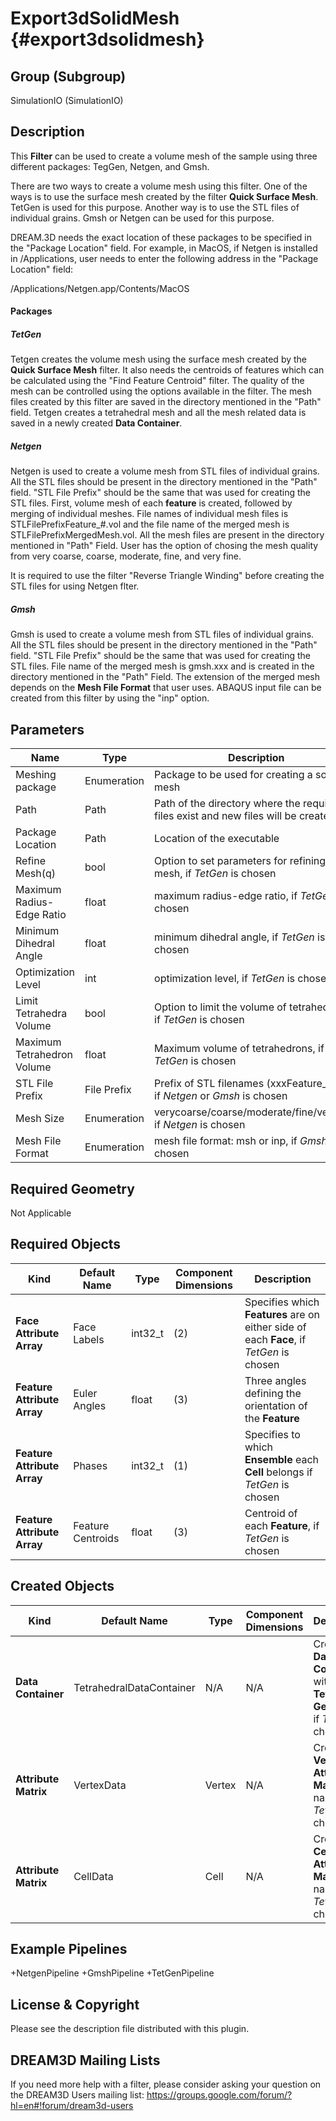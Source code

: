 Export3dSolidMesh {#export3dsolidmesh}
=============

## Group (Subgroup) ##
SimulationIO (SimulationIO)

## Description ##
This **Filter** can be used to create a volume mesh of the sample using three different packages: TegGen, Netgen, and Gmsh. 

There are two ways to create a volume mesh using this filter. One of the ways is to use the surface mesh created by the filter **Quick Surface Mesh**. TetGen is used for this purpose. Another way is to use the STL files of individual grains. Gmsh or Netgen can be used for this purpose. 

DREAM.3D needs the exact location of these packages to be specified in the "Package Location" field. For example, in MacOS, if Netgen is installed in /Applications, user needs to enter the following address in the "Package Location" field:

/Applications/Netgen.app/Contents/MacOS

#### Packages ####

##### TetGen #####
Tetgen creates the volume mesh using the surface mesh created by the **Quick Surface Mesh** filter. It also needs the centroids of features which can be calculated using the "Find Feature Centroid" filter. The quality of the mesh can be controlled using the options available in the filter. The mesh files created by this filter are saved in the directory mentioned in the "Path" field. Tetgen creates a tetrahedral mesh and all the mesh related data is saved in a newly created **Data Container**. 

##### Netgen #####
Netgen is used to create a volume mesh from STL files of individual grains. All the STL files should be present in the directory mentioned in the "Path" field. "STL File Prefix" should be the same that was used for creating the STL files. First, volume mesh of each **feature** is created, followed by merging of individual meshes. File names of individual mesh files is STLFilePrefixFeature_#.vol and the file name of the merged mesh is STLFilePrefixMergedMesh.vol. All the mesh files are present in the directory mentioned in "Path" Field. User has the option of chosing the mesh quality from very coarse, coarse, moderate, fine, and very fine. 

It is required to use the filter "Reverse Triangle Winding" before creating the STL files for using Netgen flter.

##### Gmsh #####
Gmsh is used to create a volume mesh from STL files of individual grains. All the STL files should be present in the directory mentioned in the "Path" field. "STL File Prefix" should be the same that was used for creating the STL files. File name of the merged mesh is gmsh.xxx and is created in the directory mentioned in the "Path" Field. The extension of the merged mesh depends on the **Mesh File Format** that user uses. ABAQUS input file can be created from this filter by using the "inp" option.

## Parameters ##
| Name | Type | Description |
|------|------|------|
| Meshing package | Enumeration | Package to be used for creating a solid mesh |
| Path | Path | Path of the directory where the required files exist and new files will be created |
| Package Location | Path | Location of the executable |
| Refine Mesh(q) | bool | Option to set parameters for refining the mesh, if _TetGen_ is chosen|
| Maximum Radius-Edge Ratio | float | maximum radius-edge ratio, if _TetGen_ is chosen|
| Minimum Dihedral Angle | float | minimum dihedral angle, if _TetGen_ is chosen|
| Optimization Level | int | optimization level, if _TetGen_ is chosen|
| Limit Tetrahedra Volume | bool | Option to limit the volume of tetrahedrons, if _TetGen_ is chosen|
| Maximum Tetrahedron Volume | float | Maximum volume of tetrahedrons, if _TetGen_ is chosen|
| STL File Prefix | File Prefix | Prefix of STL filenames (xxxFeature_#.stl), if _Netgen_ or _Gmsh_ is chosen |
| Mesh Size | Enumeration | verycoarse/coarse/moderate/fine/veryfine, if _Netgen_ is chosen |
| Mesh File Format | Enumeration | mesh file format: msh or inp, if _Gmsh_ is chosen |

## Required Geometry ##
 Not Applicable

## Required Objects ##
| Kind | Default Name | Type | Component Dimensions | Description |
|------|--------------|-------------|---------|-----|
| **Face Attribute Array** | Face Labels | int32_t | (2) | Specifies which **Features** are on either side of each **Face**, if _TetGen_ is chosen |
| **Feature Attribute Array** | Euler Angles | float | (3) | Three angles defining the orientation of the **Feature** |
| **Feature Attribute Array** | Phases | int32_t | (1) |  Specifies to which **Ensemble** each **Cell** belongs if _TetGen_ is chosen |
| **Feature Attribute Array** | Feature Centroids | float | (3) | Centroid of each **Feature**, if _TetGen_ is chosen |

## Created Objects ##
| Kind | Default Name | Type | Component Dimensions | Description |
|------|--------------|-------------|---------|-----|
| **Data Container** | TetrahedralDataContainer | N/A | N/A | Created **Data Container** with a **Tetrahedral Geometry**,  if _TetGen_ is chosen |
| **Attribute Matrix** | VertexData | Vertex | N/A | Created **Vertex Attribute Matrix** name, if _TetGen_ is chosen  |
| **Attribute Matrix** | CellData | Cell | N/A | Created **Cell Attribute Matrix** name, if _TetGen_ is chosen  |

## Example Pipelines ##

+NetgenPipeline
+GmshPipeline
+TetGenPipeline

## License & Copyright ##

Please see the description file distributed with this plugin.

## DREAM3D Mailing Lists ##

If you need more help with a filter, please consider asking your question on the DREAM3D Users mailing list:
https://groups.google.com/forum/?hl=en#!forum/dream3d-users